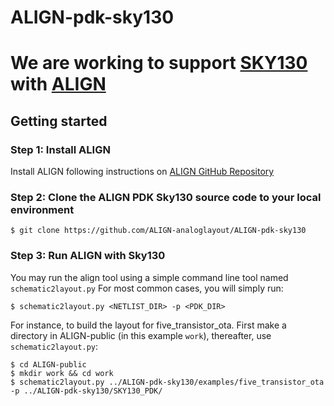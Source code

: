 # ALIGN-pdk-sky130
# We are working to support [SKY130](https://github.com/google/skywater-pdk) with [ALIGN](https://github.com/ALIGN-analoglayout/ALIGN-public)

## Getting started

### Step 1: Install ALIGN
Install ALIGN following instructions on [ALIGN GitHub Repository](https://github.com/ALIGN-analoglayout/ALIGN-public)

### Step 2: Clone the ALIGN PDK Sky130 source code to your local environment
```console
$ git clone https://github.com/ALIGN-analoglayout/ALIGN-pdk-sky130
```

### Step 3: Run ALIGN with Sky130
You may run the align tool using a simple command line tool named `schematic2layout.py`
For most common cases, you will simply run:
```console
$ schematic2layout.py <NETLIST_DIR> -p <PDK_DIR> 
```

For instance, to build the layout for five_transistor_ota. First make a directory in ALIGN-public (in this example `work`), thereafter, use `schematic2layout.py`: 
```console
$ cd ALIGN-public
$ mkdir work && cd work
$ schematic2layout.py ../ALIGN-pdk-sky130/examples/five_transistor_ota -p ../ALIGN-pdk-sky130/SKY130_PDK/
```

